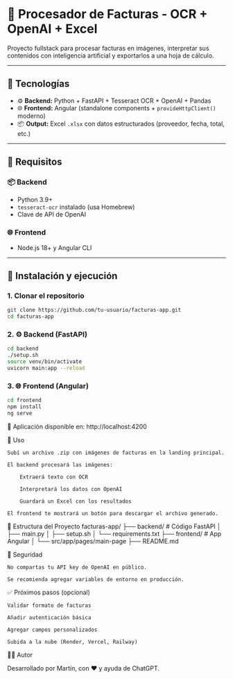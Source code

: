 # 🧾 Procesador de Facturas - OCR + OpenAI + Excel

Proyecto fullstack para procesar facturas en imágenes, interpretar sus contenidos con inteligencia artificial y exportarlos a una hoja de cálculo.

---

## 🧱 Tecnologías

- ⚙️ **Backend:** Python + FastAPI + Tesseract OCR + OpenAI + Pandas
- 🌐 **Frontend:** Angular (standalone components + `provideHttpClient()` moderno)
- 📦 **Output:** Excel `.xlsx` con datos estructurados (proveedor, fecha, total, etc.)

---

## 🚀 Requisitos

### 📦 Backend

- Python 3.9+
- `tesseract-ocr` instalado (usa Homebrew)
- Clave de API de OpenAI

### 🌐 Frontend

- Node.js 18+ y Angular CLI

---

## 🔧 Instalación y ejecución

### 1. Clonar el repositorio

```bash
git clone https://github.com/tu-usuario/facturas-app.git
cd facturas-app
```

### 2. ⚙️ Backend (FastAPI)

```bash
cd backend
./setup.sh
source venv/bin/activate
uvicorn main:app --reload
```

### 3. 🌐 Frontend (Angular)

```bash
cd frontend
npm install
ng serve
```
📍 Aplicación disponible en: http://localhost:4200


🧪 Uso

    Subí un archivo .zip con imágenes de facturas en la landing principal.

    El backend procesará las imágenes:

        Extraerá texto con OCR

        Interpretará los datos con OpenAI

        Guardará un Excel con los resultados

    El frontend te mostrará un botón para descargar el archivo generado.


📁 Estructura del Proyecto
facturas-app/
├── backend/          # Código FastAPI
│   ├── main.py
│   ├── setup.sh
│   └── requirements.txt
├── frontend/         # App Angular
│   └── src/app/pages/main-page
├── README.md


🔐 Seguridad

    No compartas tu API key de OpenAI en público.

    Se recomienda agregar variables de entorno en producción.


✅ Próximos pasos (opcional)

    Validar formato de facturas

    Añadir autenticación básica

    Agregar campos personalizados

    Subida a la nube (Render, Vercel, Railway)


🧑‍💻 Autor

Desarrollado por Martín, con ❤️ y ayuda de ChatGPT.